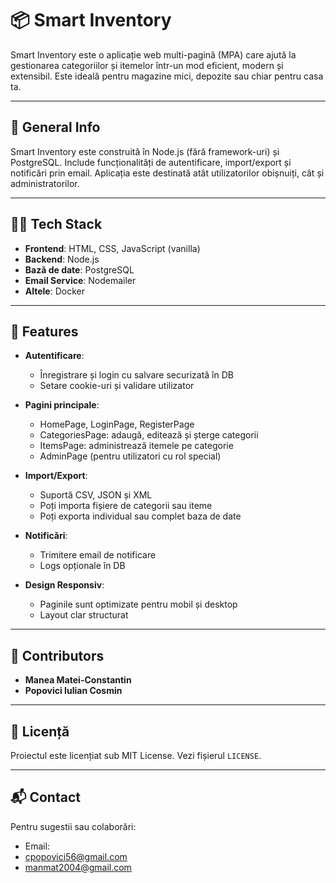 # 📦 Smart Inventory

Smart Inventory este o aplicație web multi-pagină (MPA) care ajută la gestionarea categoriilor și itemelor într-un mod eficient, modern și extensibil. Este ideală pentru magazine mici, depozite sau chiar pentru casa ta.

---

## 📌 General Info

Smart Inventory este construită în Node.js (fără framework-uri) și PostgreSQL. Include funcționalități de autentificare, import/export și notificări prin email. Aplicația este destinată atât utilizatorilor obișnuiți, cât și administratorilor.

---

## 🧑‍💻 Tech Stack

- **Frontend**: HTML, CSS, JavaScript (vanilla)
- **Backend**: Node.js 
- **Bază de date**: PostgreSQL
- **Email Service**: Nodemailer
- **Altele**: Docker

---

## 🎯 Features

- **Autentificare**:
  - Înregistrare și login cu salvare securizată în DB
  - Setare cookie-uri și validare utilizator

- **Pagini principale**:
  - HomePage, LoginPage, RegisterPage
  - CategoriesPage: adaugă, editează și șterge categorii
  - ItemsPage: administrează itemele pe categorie
  - AdminPage (pentru utilizatori cu rol special)

- **Import/Export**:
  - Suportă CSV, JSON și XML
  - Poți importa fișiere de categorii sau iteme
  - Poți exporta individual sau complet baza de date

- **Notificări**:
  - Trimitere email de notificare 
  - Logs opționale în DB

- **Design Responsiv**:
  - Paginile sunt optimizate pentru mobil și desktop
  - Layout clar structurat

---


## 👥 Contributors

- **Manea Matei-Constantin** 
- **Popovici Iulian Cosmin** 
---

## 📜 Licență

Proiectul este licențiat sub MIT License. Vezi fișierul `LICENSE`.

---

## 📬 Contact

Pentru sugestii sau colaborări:

- Email:
- [cpopovici56@gmail.com](mailto:cpopovici56@gmail.com)
- [manmat2004@gmail.com](mailto:manmat2004@gmail.com)
